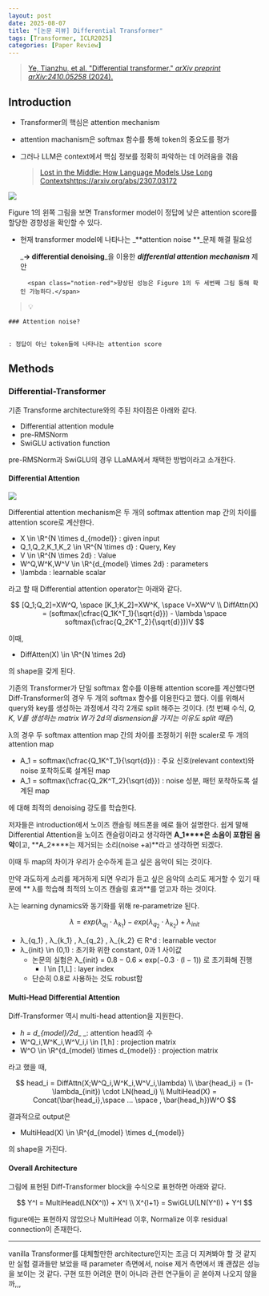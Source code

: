 ```yaml
---
layout: post
date: 2025-08-07
title: "[논문 리뷰] Differential Transformer"
tags: [Transformer, ICLR2025]
categories: [Paper Review]
---
```


> [Ye, Tianzhu, et al. "Differential transformer." ](https://arxiv.org/abs/2410.05258)[_arXiv preprint arXiv:2410.05258_](https://arxiv.org/abs/2410.05258)[ (2024).](https://arxiv.org/abs/2410.05258)



## Introduction

- Transformer의 핵심은 attention mechanism
- attention machanism은 softmax 함수를 통해 token의 중요도를 평가
- 그러나 LLM은 context에서 핵심 정보를 정확히 파악하는 데 어려움을 겪음

	> [Lost in the Middle: How Language Models Use Long Contextshttps://arxiv.org/abs/2307.03172](https://arxiv.org/abs/2307.03172)


![](https://prod-files-secure.s3.us-west-2.amazonaws.com/542b861c-36a8-4051-84e5-8804b6728dba/9083ea56-691a-4752-ae26-47f403431ac8/image.png?X-Amz-Algorithm=AWS4-HMAC-SHA256&X-Amz-Content-Sha256=UNSIGNED-PAYLOAD&X-Amz-Credential=ASIAZI2LB466WUG2QUHE%2F20251006%2Fus-west-2%2Fs3%2Faws4_request&X-Amz-Date=20251006T100125Z&X-Amz-Expires=3600&X-Amz-Security-Token=IQoJb3JpZ2luX2VjEPH%2F%2F%2F%2F%2F%2F%2F%2F%2F%2FwEaCXVzLXdlc3QtMiJIMEYCIQC%2B6%2B1my%2F1MGb5eUT4fVgXzaGKxRHmqc1FGjCVY04oNYAIhAOWJn4ZmRLByfrwLPCFMvhTWjK8hXOBoAfFhPPff6Q95KogECIr%2F%2F%2F%2F%2F%2F%2F%2F%2F%2FwEQABoMNjM3NDIzMTgzODA1IgzlOkQKs2ui6VVQpCoq3ANVbHHR8R4p79SZ2BuCkJDjUBPDZH0ursbU83s3chQrPd2%2Fzd1HiopP9hj7com%2FFqJpKd2zevWfnGrAyIOo6e%2BRcmEwcwHsdDNoSLl2kMHRK64cmTxbNHoXgx2n1AQ7DkSjVJpkIxwerg5Url64EZR4RSmh%2F4MLV5QcFAAaBI1WqEhNdNnMk8z6pLR%2FYFcF43Evpwe4FhT2TNG%2B3NapbioKV7WdTrcAtY5POtZJZ1KLLqUq%2BlCQoQUAs%2FcjVAPw9qucEAmEfSLBBRGFqp00LK3fIMFWRLYSdzvtfN5q059xjib6RAFJkcUdt5ydr09kEavuCPjfeF169poMKq9HNnbYoAGsTQ4NTuVxUpyS3MN3E0f12Tuu0S7xEezJrNAP3KS4UQPhSFxmUo3gYlmBVeLymzh4QSSyCkc768xuQ%2BvTU7ACD%2BBArPXIdld4zex43VPEMsss%2Bfu3JyGFa5%2Fto%2B8%2FFYC1Wa4Ko4O6r2PGugVW8FBhZHGYsocWtPdOstbsXDGa2HxnaIp376rGAD%2FaLP3QcLw4sBzl50fp0pfJmtTT4kQUM%2FEo4HPDU9tA6FAGSM93RqlIcLJcNIdAINllGleJLV1Ubbus2YWXANg5FGysT6193Pbbdd7zsKNcdjDhj47HBjqkAYSDeTLp8nJrurvx2sjGdwfjR1BJeJ67QSnAKh1C8RRC49xfeXoKb5D0zI7zTzMA7nW30L%2B5Yq%2BJJ5YxyNeJSuGRT4zKb%2FtUwnOYZTfumFIqvvpZdJTVtcrGTpfevS6mxiQefV05%2Fjrh6T%2FB7hz3MEm4xrzl5cTFs3zuEE8pgWR2kXQ%2Fj1RsPMu9QjOg7gtl6Rb98udTEPrWbTEncJsfUcT%2BAytv&X-Amz-Signature=5138a6bdf3132709871525be600728acd44b70182ac4b8cb1e97fdc71704aa22&X-Amz-SignedHeaders=host&x-amz-checksum-mode=ENABLED&x-id=GetObject)


Figure 1의 왼쪽 그림을 보면 Transformer model이 정답에 낮은 attention score를 할당한 경향성을 확인할 수 있다.

- 현재 transformer model에 나타나는 _**attention noise **_문제 해결 필요성

	_**→ differential denoising**_을 이용한 _**differential attention mechanism**_ 제안


		<span class="notion-red">향상된 성능은 Figure 1의 두 세번째 그림 통해 확인 가능하다.</span>


> 💡 


	### Attention noise?


	: 정답이 아닌 token들에 나타나는 attention score



## Methods



### Differential-Transformer


기존 Transforme architecture와의 주된 차이점은 아래와 같다.

- Differential attention module
- pre-RMSNorm
- SwiGLU activation function

pre-RMSNorm과 SwiGLU의 경우 LLaMA에서 채택한 방법이라고 소개한다.



#### Differential Attention


![](https://prod-files-secure.s3.us-west-2.amazonaws.com/542b861c-36a8-4051-84e5-8804b6728dba/116d70b2-1963-4810-9167-f4c7d8a06e8f/image.png?X-Amz-Algorithm=AWS4-HMAC-SHA256&X-Amz-Content-Sha256=UNSIGNED-PAYLOAD&X-Amz-Credential=ASIAZI2LB466WUG2QUHE%2F20251006%2Fus-west-2%2Fs3%2Faws4_request&X-Amz-Date=20251006T100125Z&X-Amz-Expires=3600&X-Amz-Security-Token=IQoJb3JpZ2luX2VjEPH%2F%2F%2F%2F%2F%2F%2F%2F%2F%2FwEaCXVzLXdlc3QtMiJIMEYCIQC%2B6%2B1my%2F1MGb5eUT4fVgXzaGKxRHmqc1FGjCVY04oNYAIhAOWJn4ZmRLByfrwLPCFMvhTWjK8hXOBoAfFhPPff6Q95KogECIr%2F%2F%2F%2F%2F%2F%2F%2F%2F%2FwEQABoMNjM3NDIzMTgzODA1IgzlOkQKs2ui6VVQpCoq3ANVbHHR8R4p79SZ2BuCkJDjUBPDZH0ursbU83s3chQrPd2%2Fzd1HiopP9hj7com%2FFqJpKd2zevWfnGrAyIOo6e%2BRcmEwcwHsdDNoSLl2kMHRK64cmTxbNHoXgx2n1AQ7DkSjVJpkIxwerg5Url64EZR4RSmh%2F4MLV5QcFAAaBI1WqEhNdNnMk8z6pLR%2FYFcF43Evpwe4FhT2TNG%2B3NapbioKV7WdTrcAtY5POtZJZ1KLLqUq%2BlCQoQUAs%2FcjVAPw9qucEAmEfSLBBRGFqp00LK3fIMFWRLYSdzvtfN5q059xjib6RAFJkcUdt5ydr09kEavuCPjfeF169poMKq9HNnbYoAGsTQ4NTuVxUpyS3MN3E0f12Tuu0S7xEezJrNAP3KS4UQPhSFxmUo3gYlmBVeLymzh4QSSyCkc768xuQ%2BvTU7ACD%2BBArPXIdld4zex43VPEMsss%2Bfu3JyGFa5%2Fto%2B8%2FFYC1Wa4Ko4O6r2PGugVW8FBhZHGYsocWtPdOstbsXDGa2HxnaIp376rGAD%2FaLP3QcLw4sBzl50fp0pfJmtTT4kQUM%2FEo4HPDU9tA6FAGSM93RqlIcLJcNIdAINllGleJLV1Ubbus2YWXANg5FGysT6193Pbbdd7zsKNcdjDhj47HBjqkAYSDeTLp8nJrurvx2sjGdwfjR1BJeJ67QSnAKh1C8RRC49xfeXoKb5D0zI7zTzMA7nW30L%2B5Yq%2BJJ5YxyNeJSuGRT4zKb%2FtUwnOYZTfumFIqvvpZdJTVtcrGTpfevS6mxiQefV05%2Fjrh6T%2FB7hz3MEm4xrzl5cTFs3zuEE8pgWR2kXQ%2Fj1RsPMu9QjOg7gtl6Rb98udTEPrWbTEncJsfUcT%2BAytv&X-Amz-Signature=5030af218a1de30dc4b0396d587b7d35cc3129df6a97f4466a8d96dda04c5aae&X-Amz-SignedHeaders=host&x-amz-checksum-mode=ENABLED&x-id=GetObject)


Differential attention mechanism은 두 개의 softmax attention map 간의 차이를 attention score로 계산한다.

- X \in \R^{N \times d\_{model}} : given input
- Q\_1,Q\_2,K\_1,K\_2 \in \R^{N \times d} : Query, Key
- V \in \R^{N \times 2d} : Value
- W^Q,W^K,W^V \in \R^{d\_{model} \times 2d} : parameters
- \lambda : learnable scalar

라고 할 때 Differential attention operator는 아래와 같다.


$$
[Q_1;Q_2]=XW^Q, \space [K_1;K_2]=XW^K, \space V=XW^V \\
DiffAttn(X) = (softmax(\cfrac{Q_1K^T_1}{\sqrt{d}}) - \lambda \space softmax(\cfrac{Q_2K^T_2}{\sqrt{d}}))V
$$


이때,

- DiffAtten(X) \in \R^{N \times 2d}

의 shape을 갖게 된다.


기존의 Transformer가 단일 softmax 함수를 이용해 attention score를 계산했다면 Diff-Transformer의 경우 두 개의 softmax 함수를 이용한다고 했다. 이를 위해서 query와 key를 생성하는 과정에서 각각 2개로 split 해주는 것이다. <span class="notion-red">(첫 번째 수식, </span><span class="notion-red">_Q, K, V를 생성하는 matrix W가 2d의 dismension을 가지는 이유도 split 때문_</span><span class="notion-red">)</span>


 λ의 경우 두 softmax attention map 간의 차이를 조정하기 위한 scaler로 두 개의 attention map

- A\_1 = softmax(\cfrac{Q\_1K^T\_1}{\sqrt{d}}) : 주요 신호(relevant context)와 noise 포착하도록 설계된 map
- A\_1 = softmax(\cfrac{Q\_2K^T\_2}{\sqrt{d}}) : noise 성분, 패턴 포착하도록 설계된 map 

에 대해 최적의 denoising 강도를 학습한다.


저자들은 introduction에서 노이즈 캔슬링 헤드폰을 예로 들어 설명한다. 쉽게 말해 Differential Attention을 노이즈 캔슬링이라고 생각하면 **A\_1****은 소음이 포함된 음악**이고, **A\_2****는 제거되는 소리(noise +a)**라고 생각하면 되겠다. 


이때 두 map의 차이가 우리가 순수하게 듣고 싶은 음악이 되는 것이다. 


만약 과도하게 소리를 제거하게 되면 우리가 듣고 싶은 음악의 소리도 제거할 수 있기 때문에 ** λ를 학습해 최적의 노이즈 캔슬링 효과**를 얻고자 하는 것이다.


λ는 learning dynamics와 동기화를 위해 re-parametrize 된다.


$$
\lambda = exp(\lambda_{q_1} \cdot \lambda_{k_1}) - exp(\lambda_{q_2} \cdot \lambda_{k_2}) + \lambda_{init}
$$

- λ\_{q\_1} , λ\_{k\_1} , λ\_{q\_2} , λ\_{k\_2} ∈ R^d : learnable vector
- λ\_{init} \in (0,1) : 초기화 위한 constant, 0과 1 사이값
	- 논문의 실험은 λ\_{init} = 0.8 − 0.6 × exp(−0.3 · (l − 1)) 로 초기화해 진행
		- l \in [1,L] : layer index
	- 단순히 0.8로 사용하는 것도 robust함


#### **Multi-Head Differential Attention**


Diff-Transformer 역시 multi-head attention을 지원한다.

- _h = d\_{model}/2d__ _: attention head의 수
- W^Q\_i,W^K\_i,W^V\_i,i \in [1,h] : projection matrix
- W^O \in \R^{d\_{model} \times d\_{model}} : projection matrix

라고 했을 때,


$$
head_i = DiffAttn(X;W^Q_i,W^K_i,W^V_i,\lambda) \\
\bar{head_i} = (1-\lambda_{init}) \cdot LN(head_i) \\
MultiHead(X) = Concat(\bar{head_i},\space ... \space , \bar{head_h})W^O
$$


결과적으로 output은

- MultiHead(X) \in \R^{d\_{model} \times d\_{model}}

의 shape을 가진다.



#### Overall Architecture


그림에 표현된 Diff-Transformer block을 수식으로 표현하면 아래와 같다.


$$
Y^l = MultiHead(LN(X^l)) + X^l \\
X^{l+1} = SwiGLU(LN(Y^l)) + Y^l
$$


figure에는 표현하지 않았으나 MultiHead 이후, Normalize 이후 residual connection이 존재한다.


---


vanilla Transformer를 대체할만한 architecture인지는 조금 더 지켜봐야 할 것 같지만 실험 결과들만 보았을 때 parameter 측면에서, noise 제거 측면에서 꽤 괜찮은 성능을 보이는 것 같다. 구현 또한 어려운 편이 아니라 관련 연구들이 곧 쏟아져 나오지 않을까,,,

